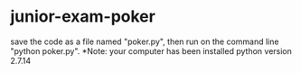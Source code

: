 # junior-exam-poker 
save the code as a file named "poker.py", then run on the command line "python poker.py".
*Note: your computer has been installed 
python version 2.7.14
